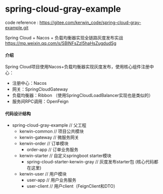# spring-cloud-gray-example



code reference :
https://gitee.com/kerwin_code/spring-cloud-gray-example.git

Spring Cloud + Nacos + 负载均衡器实现全链路灰度发布实战
https://mp.weixin.qq.com/s/SBlNFsZzl5haHsZugdudSg


#### 介绍
Spring Cloud项目使用Nacos+负载均衡器实现灰度发布，使用核心组件注册中心：
- 注册中心：Nacos
- 网关：SpringCloudGateway
- 负载均衡器：Ribbon （使用SpringCloudLoadBalancer实现也是类似的）
- 服务间RPC调用：OpenFeign

#### 代码设计结构
- spring-cloud-gray-example  // 父工程
    - kerwin-common // 项目公共模块
    - kerwin-gateway // 微服务网关
    - kerwin-order // 订单模块
        - order-app // 订单业务服务
    - kerwin-starter // 自定义springboot starter模块
        - spring-cloud-starter-kerwin-gray // 灰度发布starter包 (核心代码都在这里)
    - kerwin-user // 用户模块
        - user-app // 用户业务服务
        - user-client // 用户client（FeignClient和DTO）